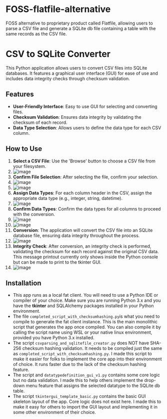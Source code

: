 # FOSS-flatfile-alternative
FOSS alternative to proprietary product called Flatfile, allowing users to parse a CSV file and generate a SQLite db file containing a table with the same records as the CSV file. 

# CSV to SQLite Converter

This Python application allows users to convert CSV files into SQLite databases. It features a graphical user interface (GUI) for ease of use and includes data integrity checks through checksum validation.

## Features

- **User-Friendly Interface**: Easy to use GUI for selecting and converting files.
- **Checksum Validation**: Ensures data integrity by validating the checksum of each record.
- **Data Type Selection**: Allows users to define the data type for each CSV column.

## How to Use

1. **Select a CSV File**: Use the 'Browse' button to choose a CSV file from your filesystem.
2. ![image](https://github.com/enrimarini/FOSS-flatfile-alternative/assets/98195595/5190548a-8ea5-4849-bfb0-2e0491b88aad)
3. **Confirm File Selection**: After selecting the file, confirm your selection.
4. ![image](https://github.com/enrimarini/FOSS-flatfile-alternative/assets/98195595/0f234a11-99bf-4590-99e9-162727289ef7)
5. ![image](https://github.com/enrimarini/FOSS-flatfile-alternative/assets/98195595/fe2ac2bd-aeda-413a-a789-0fa542dbe70c)
6. **Assign Data Types**: For each column header in the CSV, assign the appropriate data type (e.g., integer, string, datetime).
7. ![image](https://github.com/enrimarini/FOSS-flatfile-alternative/assets/98195595/e76ba15f-fd85-40af-b769-f1a621cd2310)
8. **Confirm Data Types**: Confirm the data types for all columns to proceed with the conversion.
9. ![image](https://github.com/enrimarini/FOSS-flatfile-alternative/assets/98195595/91783645-3b9f-4984-9f9e-1008e9571f4b)
10. ![image](https://github.com/enrimarini/FOSS-flatfile-alternative/assets/98195595/6049317b-cf5c-4b81-b3c0-65d263d81799)
11. **Conversion**: The application will convert the CSV file into an SQLite database file, ensuring data integrity throughout the process.
12. ![image](https://github.com/enrimarini/FOSS-flatfile-alternative/assets/98195595/dbcd9248-ca6b-4a81-af09-2d4030bbf801)
13. **Integrity Check**: After conversion, an integrity check is performed, validating the checksum for each record against the original CSV data. This message printout currently only shows inside the Python console but can be made to print to the tkinter GUI.
14. ![image](https://github.com/enrimarini/FOSS-flatfile-alternative/assets/98195595/a08ee873-cc03-4905-8fcb-33d37c48e6fc)


## Installation

- This app runs as a local fat client. You will need to use a Python IDE or compiler of your choice. Make sure you are running Python 3.x and you have the **tkinter** and SQLAlchemy packages installed in your Python environment.   
- The file `completed_script_with_checksumhashing.py`is what you need to compile to generate the fat client instance. This is the main monolithic script that generates the app once compiled. You can also compile it by calling the script name using WSL or your native linux environment, provided you have Python 3.x installed.
- The script `csvparsing_and_sqlitefile_creator.py` does NOT have SHA-256 checksum hashing validation. It needs to be compiled just the same as `completed_script_with_checksumhashing.py`. I made this script to make it easier for folks to implement the core app into their environment of choice. It runs faster due to the lack of the checksum hashing feature. 
- The script and `datatypedefinition_gui_v1.py` contains some core logic but no data validation. I made this to help others implement the drop-down menu feature that assigns the selected datatype to the SQLite db table. 
- The script `tkintergui_template_basic.py` contains the basic GUI skeleton layout of the app. Core logic does not exist here. I made this to make it easy for others to import the GUI layout and implementing it in some other environment of their choice.

